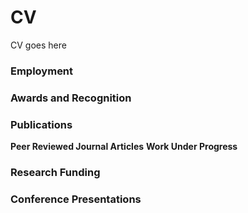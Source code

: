# CV
CV goes here
### Employment 
### Awards and Recognition
### Publications
**Peer Reviewed Journal Articles**
**Work Under Progress**
### Research Funding
### Conference Presentations

